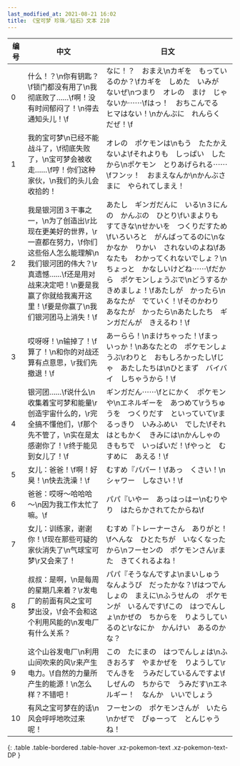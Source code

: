 ```yaml
---
last_modified_at: 2021-08-21 16:02
title: 《宝可梦 珍珠／钻石》文本 210
---
```

| 编号 | 中文 | 日文 |
| ---- | ---- | ---- |
| 0 | 什么！？\n你有钥匙？\f锁门都没有用了\n我彻底败了……\f啊！没有时间郁闷了！\n得去通知头儿！\f | なに！？　おまえ\nカギを　もっているのか？\fカギを　しめた　いみが　ないぜ\nつまり　オレの　まけ　じゃないか⋯⋯\fはっ！　おちこんでる　ヒマはない！\nかんぶに　れんらく　だぜ！\f |
| 1 | 我的宝可梦\n已经不能战斗了，\f彻底失败了，\n宝可梦会被收走……\f哼！你们这种家伙，\n我们的头儿会收拾的！ | オレの　ポケモンは\nもう　たたかえないよ\fそれよりも　しっぱい　したから\nポケモン　とりあげられる⋯⋯\fフンッ！　おまえなんか\nかんぶさまに　やられてしまえ！ |
| 2 | 我是银河团３干事之一，\n为了创造出\r比现在更美好的世界，\r一直都在努力，\f你们这些俗人怎么能理解\n我们银河团的伟大？\r真遗憾……\f还是用对战来决定吧！\n要是我赢了你就给我离开这里！\f要是你赢了\n我们银河团马上消失！\f | あたし　ギンガだんに　いる\n３にんの　かんぶの　ひとり\fいまよりも　すてきな\nせかいを　つくりだすため\fいろいろと　がんばってるのに\nなかなか　りかい　されないのよね\fあなたも　わかってくれないでしょ？\nちょっと　かなしいけどね⋯⋯\fだから　ポケモンしょうぶで\nどうするか　きめましょ！\fあたしが　かったら\nあなたが　でていく！\fそのかわり　あなたが　かったら\nあたしたち　ギンガだんが　きえるわ！\f |
| 3 | 哎呀呀！\n输掉了！\f算了！\n和你的对战还算有点意思，\r我们先撤退！\f | あーらら！\nまけちゃった！\fまっ　いっか！\nあなたとの　ポケモンしょうぶ\rわりと　おもしろかったし\fじゃ　あたしたちは\nひとまず　バイバイ　しちゃうから！\f |
| 4 | 银河团……\f说什么\n收集着宝可梦和能量\r创造宇宙什么的，\r完全搞不懂他们，\f那个先不管了，\n实在是太感谢你了！\r终于能见到女儿了！\f | ギンガだん⋯⋯\fとにかく　ポケモンや\nエネルギーを　あつめて\rうちゅうを　つくりだす　といっていて\rまるっきり　いみふめい　でした\fそれはともかく　きみには\nかんしゃの　きもちで　いっぱいだ！\fやっと　むすめに　あえる！\f |
| 5 | 女儿：爸爸！\f啊！好臭！\n快去洗澡！\f | むすめ『パパー！\fあっ　くさい！\nシャワー　しなさい！\f |
| 6 | 爸爸：哎呀～哈哈哈～\n因为我工作太忙了嘛。\f | パパ『いやー　あっはっはー\nむりやり　はたらかされてたからね\f |
| 7 | 女儿：训练家，谢谢你！\f现在那些可疑的家伙消失了\n气球宝可梦\r又会来了！ | むすめ『トレーナーさん　ありがと！\fへんな　ひとたちが　いなくなったから\nフーセンの　ポケモンさん\rまた　きてくれるよね！ |
| 8 | 叔叔：是啊，\n是每周的星期几来着？\r发电厂的前面有风之宝可梦出没，\f会不会和这个利用风能的\n发电厂有什么关系？ | パパ『そうなんですよ\nまいしゅう　なんようび　だったかな？\fはつでんしょの　まえに\nふうせんの　ポケモンが　いるんです\fこの　はつでんしょ\nかぜの　ちからを　りようしているのと\rなにか　かんけい　あるのかな？ |
| 9 | 这个山谷发电厂\n利用山间吹来的风\r来产生电力。\f自然的力量所产生的能源！\n怎么样？不错吧！ | この　たにまの　はつでんしょは\nふきおろす　やまかぜを　りようして\rでんきを　うみだしているんですよ\fしぜんの　ちからで　うみだす\nエネルギー！　なんか　いいでしょう |
| 10 | 有风之宝可梦在的话\n风会呼呼地吹过来呢！ | フーセンの　ポケモンさんが　いたら\nかぜで　ぴゅーって　とんじゃうね！ |
{: .table .table-bordered .table-hover .xz-pokemon-text .xz-pokemon-text-DP }